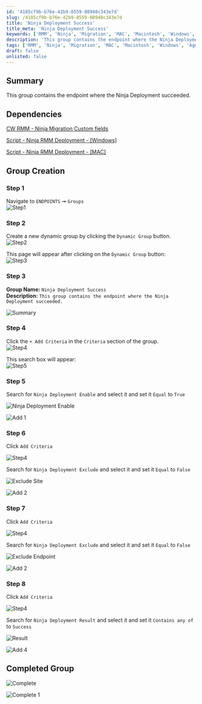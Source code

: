 ```yaml
---
id: '4185cf9b-b76e-42b9-8559-08940c343e7d'
slug: /4185cf9b-b76e-42b9-8559-08940c343e7d
title: 'Ninja Deployment Success'
title_meta: 'Ninja Deployment Success'
keywords: ['RMM', 'Ninja', 'Migration', 'MAC', 'Macintosh', 'Windows', 'Agent', 'Install']
description: 'This group contains the endpoint where the Ninja Deployment succeeded.'
tags: ['RMM', 'Ninja', 'Migration', 'MAC', 'Macintosh', 'Windows', 'Agent', 'Install']
draft: false
unlisted: false
---
```


## Summary
This group contains the endpoint where the Ninja Deployment succeeded.

## Dependencies
[CW RMM - Ninja Migration Custom fields](/docs/1b41da88-5b9a-436f-997b-39c8f72615ae)

[Script - Ninja RMM Deployment - [Windows]](/docs/905f38b9-492e-43d8-b687-7b4df48c3b97)

[Script - Ninja RMM Deployment - [MAC]](/docs/2893ba48-9686-424e-ba32-0c799c38f9fd)

## Group Creation

### Step 1

Navigate to `ENDPOINTS` ➞ `Groups`  
![Step1](../../../static/img/cw-rmm-groups-common-screenshots/step1.png)

### Step 2

Create a new dynamic group by clicking the `Dynamic Group` button.  
![Step2](../../../static/img/cw-rmm-groups-common-screenshots/step2.png)

This page will appear after clicking on the `Dynamic Group` button:  
![Step3](../../../static/img/cw-rmm-groups-common-screenshots/step3.png)

### Step 3

**Group Name:** `Ninja Deployment Success`  
**Description:** `This group contains the endpoint where the Ninja Deployment succeeded.`

![Summary](../../../static/img/docs/ninja-rmm-deployment-success/{E3114071-6E8D-415C-95E2-7BAF369BB2AA}.png)

### Step 4

Click the `+ Add Criteria` in the `Criteria` section of the group.  
![Step4](../../../static/img/cw-rmm-groups-common-screenshots/step4.png)

This search box will appear:  
![Step5](../../../static/img/cw-rmm-groups-common-screenshots/step5.png)

### Step 5

Search for `Ninja Deployment Enable` and select it and set it `Equal` to `True`

![Ninja Deployment Enable](../../../static/img/docs/ninja-rmm-deployment/image-1.png)

![Add 1](../../../static/img/docs/ninja-rmm-deployment/{D52026EA-DE53-423B-95BE-0CBD968E30A7}.png)

### Step 6

Click `Add Criteria`

![Step4](../../../static/img/cw-rmm-groups-common-screenshots/step4.png)

Search for `Ninja Deployment Exclude` and select it and set it `Equal` to `False`

![Exclude Site](../../../static/img/docs/ninja-rmm-deployment/image-2.png)

![Add 2](../../../static/img/docs/ninja-rmm-deployment/{B52F2A31-8E1E-4E53-8465-0A03FE494417}.png)

### Step 7

Click `Add Criteria`

![Step4](../../../static/img/cw-rmm-groups-common-screenshots/step4.png)

Search for `Ninja Deployment Exclude` and select it and set it `Equal` to `False`

![Exclude Endpoint](../../../static/img/docs/ninja-rmm-deployment/image-3.png)

![Add 2](../../../static/img/docs/ninja-rmm-deployment/{B52F2A31-8E1E-4E53-8465-0A03FE494417}.png)

### Step 8

Click `Add Criteria`

![Step4](../../../static/img/cw-rmm-groups-common-screenshots/step4.png)

Search for `Ninja Deployment Result` and select it and set it `Contains any of` to `Success`

![Result](../../../static/img/docs/ninja-rmm-deployment/image-5.png)

![Add 4](../../../static/img/docs/ninja-rmm-deployment-success/{62CA2540-FA8A-4BCA-8100-35D35ED3B372}.png)


## Completed Group

![Complete](../../../static/img/docs/ninja-rmm-deployment-success/{26611B1C-C240-40F2-8EFA-7FA18CED9765}.png)

![Complete 1](../../../static/img/docs/ninja-rmm-deployment-success/image.png)
